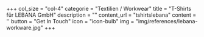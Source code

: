 +++
  col_size = "col-4"
  categorie = "Textilien / Workwear"
  title = "T-Shirts für LEBANA GmbH"
  description = ""
  content_url = "tshirtslebana"
  content = ''
  button = "Get In Touch"
  icon = "icon-bulb"
  img = "img/references/lebana-workware.jpg"
+++